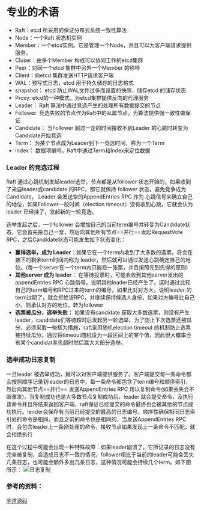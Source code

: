 
# 专业的术语

* Raft：etcd 所采用的保证分布式系统一致性算法
* Node：一个Raft 状态机实例
* Member：一个etcd实例。它是管理一个Node，并且可以为客户端请求提供服务。
* Cluser：由多个Member 构成可以协同工作的etcd集群
* Peer：对同一个etcd 集群中另外一个Member 的称呼
* Client：向etcd 集群发送HTTP请求客户端
* WAL：预写式日志，etcd 用于持久储存的日志格式
* snapshot： etcd 防止WAL文件过多而设置的快照，储存etcd 的储存状态
* Proxy: etcd的一种模式，为etcd集群提供反向的代理服务
* Leader： Raft 算法中通过竞选产生的处理所有数据提交的节点
* Follower: 竞选失败的节点作为Raft中的从属节点，为算法提供强一致性做保证
* Candidate： 当Follower 超过一定的时间接收不到Leader 的心跳时转变为Candidate开始竞选
* Term： 为某个节点成为Leader到下一竞选时间，称为一个Term
* Index： 数据项编号。Raft中通过Term和Index来定位数据 


### Leader 的竞选过程

Raft 通过心跳机制发起leader选举。节点都是从follower  状态开始的，如果收到了来自leader或candidate 的RPC，那它就保持 follower 状态，避免竞争成为 Candidate。 Leader 会发送空的AppendEntries RPC 作为 心跳信号来确立自己的地位，如果Follower一段时间（election timeout）没有收到心跳，它就会认为leader 已经挂了，发起新的一轮竞选。

选举发起之后，一个follower 会增加自己的当前term编号并转变为Candidate状态，它会首先投自己一票，然后向其他所有节点==并行==发起RequestVote RPC，之后Candidate状态可能发生如下状态变化：

* **赢得选举，成为 Leader**：如果它在一个term内收到了大多数的选票，将会在接下的剩余term时间内称为 leader，然后就可以通过发送心跳确定自己的地位。(每一个server在一个term内只能投一张票，并且按照先到先得的原则)
* **其他server 成为 leader**： 在等待投票时，可能会收到其他server发出的appendEntries RPC 心跳信号，说明其他leader已经产生了。这时通过比较自己的term编号和RPC过来的term的编号，如果比对对方大，说明leader 的term过期了，就会拒绝该RPC，并继续保持候选人身份，如果对方编号比自己小，则承认对方的地位，转为follower
* **选票被瓜分，选举失败：** 如果没有candidate 获取大多数选票，则没有产生leader，candidate们等待超时后发起另一轮选举，为了防止下次选票还被瓜分，必须采取一些额为措施，raft采用随机election timeout 的机制防止选票被持续瓜分。通过将timeout随机设为一段区间上的某个值，因此很大概率会有某个candidat率先超时然后赢大大部分选举。

### 选举成功日志复制

一旦leader 被选举成功，就可以对客户端提供服务了。客户端提交每一条命令都会按照顺序记录到leader的日志中，每一条命令都包含了term编号和顺序索引，然后向其他节点==并行== 发送AppendEntries RPC 用以复制命令(如果丢失会不断重发)，当复制成功也是大多数节点复制成功后，leader 就会提交命令，及执行该命令并且将结果返回客户端，raft保证已经提交的命令最终也会被其他的节点成功执行。lender会保存有当前已经提交的最高的日志编号。顺序性确保相同日志索引处的命令是相同，而且之前的命令也是相同的，当发送AppendEntries RPC时，会包含leader上一条刚处理的命令，接收节点如果发现上一条命令不匹配，就会拒绝执行

在这个过程中可能会出现一种特殊故障：如果leader崩溃了，它所记录的日志没有完全被复制，会造成日志不一致的情况，follower相比于当前的leader可能会丢失几条日志，也可能会额外多出几条日志，这种情况可能会持续几个term。如下图所示：
![日志复制](https://pic4.zhimg.com/v2-0f386bc51d6cd36d3e654ba6ec1c21b7_b.jpg)


### 参考的资料：

[芋道源码](http://www.iocoder.cn/Fight/Introduction-to-Etcd/?self)
